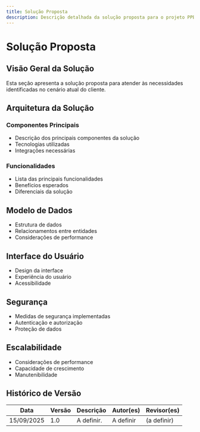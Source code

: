 ```yaml
---
title: Solução Proposta
description: Descrição detalhada da solução proposta para o projeto PPBM.
---
```


# Solução Proposta

## Visão Geral da Solução

Esta seção apresenta a solução proposta para atender às necessidades identificadas no cenário atual do cliente.

## Arquitetura da Solução

### Componentes Principais

- Descrição dos principais componentes da solução
- Tecnologias utilizadas
- Integrações necessárias

### Funcionalidades

- Lista das principais funcionalidades
- Benefícios esperados
- Diferenciais da solução

## Modelo de Dados

- Estrutura de dados
- Relacionamentos entre entidades
- Considerações de performance

## Interface do Usuário

- Design da interface
- Experiência do usuário
- Acessibilidade

## Segurança

- Medidas de segurança implementadas
- Autenticação e autorização
- Proteção de dados

## Escalabilidade

- Considerações de performance
- Capacidade de crescimento
- Manutenibilidade

## Histórico de Versão

| Data | Versão | Descrição | Autor(es) | Revisor(es) |
|------|--------|-----------|-----------|-------------|
| 15/09/2025 | 1.0 | A definir. | A definir | (a definir) |